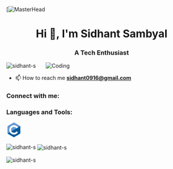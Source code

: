 [![MasterHead](https://www.logolynx.com/images/logolynx/2a/2a79565f852cdfe206a388ad919f0ba8.jpeg)
<h1 align="center">Hi 👋, I'm Sidhant Sambyal</h1>
<h3 align="center">A Tech Enthusiast</h3>
<img align="right" alt="Coding" width="400" src="https://cdn.dribbble.com/users/926537/screenshots/4502924/python-2.gif>

<p align="left"> <img src="https://komarev.com/ghpvc/?username=sidhant-s&label=Profile%20views&color=0e75b6&style=flat" alt="sidhant-s" /> </p>

- 📫 How to reach me **sidhant0916@gmail.com**

<h3 align="left">Connect with me:</h3>
<p align="left">
</p>

<h3 align="left">Languages and Tools:</h3>
<p align="left"> <a href="https://www.cprogramming.com/" target="_blank" rel="noreferrer"> <img src="https://raw.githubusercontent.com/devicons/devicon/master/icons/c/c-original.svg" alt="c" width="40" height="40"/> </a> </p>

<p><img align="left" src="https://github-readme-stats.vercel.app/api/top-langs?username=sidhant-s&show_icons=true&locale=en&layout=compact" alt="sidhant-s" /></p>

<p>&nbsp;<img align="center" src="https://github-readme-stats.vercel.app/api?username=sidhant-s&show_icons=true&locale=en" alt="sidhant-s" /></p>

<p><img align="center" src="https://github-readme-streak-stats.herokuapp.com/?user=sidhant-s&" alt="sidhant-s" /></p>

